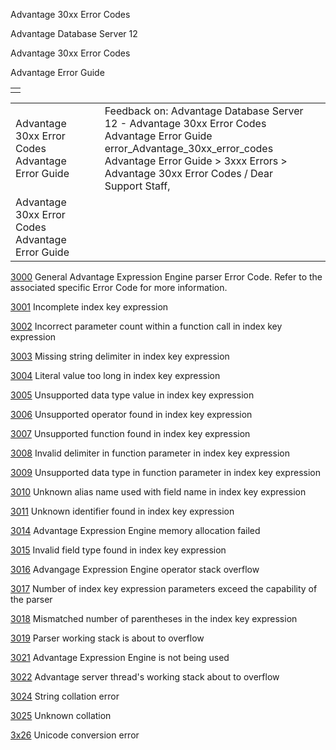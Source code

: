 Advantage 30xx Error Codes




Advantage Database Server 12  

Advantage 30xx Error Codes

Advantage Error Guide

|  |
| --- |
|  |

|  |  |  |  |  |
| --- | --- | --- | --- | --- |
| Advantage 30xx Error Codes  Advantage Error Guide |  |  | Feedback on: Advantage Database Server 12 - Advantage 30xx Error Codes Advantage Error Guide error\_Advantage\_30xx\_error\_codes Advantage Error Guide > 3xxx Errors > Advantage 30xx Error Codes / Dear Support Staff, |  |
| Advantage 30xx Error Codes  Advantage Error Guide |  |  |  |  |

[3000](error_3000_general_advantage_expression_engine_parser_error_code_refer_to_the_associated_specific_error_code_for_more_information_.htm) General Advantage Expression Engine parser Error Code. Refer to the associated specific Error Code for more information.

[3001](error_3001_incomplete_index_key_expression.htm) Incomplete index key expression

[3002](error_3002_incorrect_parameter_count_within_a_function_call_in_index_key_expression.htm) Incorrect parameter count within a function call in index key expression

[3003](error_3003_missing_string_delimiter_in_index_key_expression.htm) Missing string delimiter in index key expression

[3004](error_3004_literal_value_too_long_in_index_key_expression.htm) Literal value too long in index key expression

[3005](error_3005_unsupported_data_type_value_in_index_key_expression.htm) Unsupported data type value in index key expression

[3006](error_3006_unsupported_operator_found_in_index_key_expression.htm) Unsupported operator found in index key expression

[3007](error_3007_unsupported_function_found_in_index_key_expression.htm) Unsupported function found in index key expression

[3008](error_3008_invalid_delimiter_in_function_parameter_in_index_key_expression.htm) Invalid delimiter in function parameter in index key expression

[3009](error_3009_unsupported_data_type_in_function_parameter_in_index_key_expression.htm) Unsupported data type in function parameter in index key expression

[3010](error_3010_unknown_alias_name_used_with_field_name_in_index_key_expression.htm) Unknown alias name used with field name in index key expression

[3011](error_3011_unknown_identifier_found_in_index_key_expression.htm) Unknown identifier found in index key expression

[3014](error_3014_advantage_expression_engine_memory_allocation_failed.htm) Advantage Expression Engine memory allocation failed

[3015](error_3015_invalid_field_type_found_in_index_key_expression.htm) Invalid field type found in index key expression

[3016](error_3016_advantage_expression_engine_operator_stack_overflow.htm) Advangage Expression Engine operator stack overflow

[3017](error_3017_number_of_index_key_expression_parameters_exceed_the_capability_of_the_parser.htm) Number of index key expression parameters exceed the capability of the parser

[3018](error_3018_mismatched_number_of_parentheses_in_the_index_key_expression.htm) Mismatched number of parentheses in the index key expression

[3019](error_3019_parser_working_stack_is_about_to_overflow.htm) Parser working stack is about to overflow

[3021](error_3021_advantage_expression_engine_is_not_being_used.htm) Advantage Expression Engine is not being used

[3022](error_3022_advantage_server_thread_s_working_stack_about_to_overflow.htm) Advantage server thread's working stack about to overflow

[3024](error_3024_string_collation_error.htm) String collation error

[3025](error_3025_unknown_collation.htm) Unknown collation

[3x26](error_3x26_unicode_coversion_error.htm) Unicode conversion error